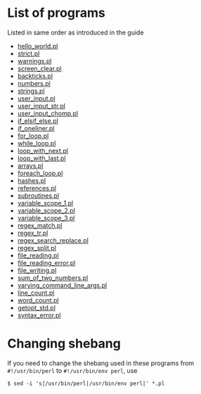 # List of programs

Listed in same order as introduced in the guide

* [hello_world.pl](./hello_world.pl)
* [strict.pl](./strict.pl)
* [warnings.pl](./warnings.pl)
* [screen_clear.pl](./screen_clear.pl)
* [backticks.pl](./backticks.pl)
* [numbers.pl](./numbers.pl)
* [strings.pl](./strings.pl)
* [user_input.pl](./user_input.pl)
* [user_input_str.pl](./user_input_str.pl)
* [user_input_chomp.pl](./user_input_chomp.pl)
* [if_elsif_else.pl](./if_elsif_else.pl)
* [if_oneliner.pl](./if_oneliner.pl)
* [for_loop.pl](./for_loop.pl)
* [while_loop.pl](./while_loop.pl)
* [loop_with_next.pl](./loop_with_next.pl)
* [loop_with_last.pl](./loop_with_last.pl)
* [arrays.pl](./arrays.pl)
* [foreach_loop.pl](./foreach_loop.pl)
* [hashes.pl](./hashes.pl)
* [references.pl](./references.pl)
* [subroutines.pl](./subroutines.pl)
* [variable_scope_1.pl](./variable_scope_1.pl)
* [variable_scope_2.pl](./variable_scope_2.pl)
* [variable_scope_3.pl](./variable_scope_3.pl)
* [regex_match.pl](./regex_match.pl)
* [regex_tr.pl](./regex_tr.pl)
* [regex_search_replace.pl](./regex_search_replace.pl)
* [regex_split.pl](./regex_split.pl)
* [file_reading.pl](./file_reading.pl)
* [file_reading_error.pl](./file_reading_error.pl)
* [file_writing.pl](./file_writing.pl)
* [sum_of_two_numbers.pl](./sum_of_two_numbers.pl)
* [varying_command_line_args.pl](./varying_command_line_args.pl)
* [line_count.pl](./line_count.pl)
* [word_count.pl](./word_count.pl)
* [getopt_std.pl](./getopt_std.pl)
* [syntax_error.pl](./syntax_error.pl)

# Changing shebang

If you need to change the shebang used in these programs from `#!/usr/bin/perl` to `#!/usr/bin/env perl`, use

```
$ sed -i 's|/usr/bin/perl|/usr/bin/env perl|' *.pl
```
